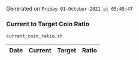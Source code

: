 Generated on `Friday 01-October-2021 at 05:45:47`

### Current to Target Coin Ratio
`current_coin_ratio.sh`

Date|Current|Target|Ratio
---|---|---|---
